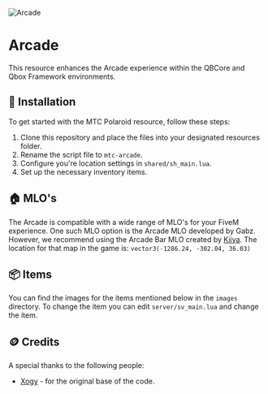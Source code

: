 ![Arcade](https://i.imgur.com/5nO4C5G.png)

# Arcade
This resource enhances the Arcade experience within the QBCore and Qbox Framework environments.

## 🔌 Installation
To get started with the MTC Polaroid resource, follow these steps:

1. Clone this repository and place the files into your designated resources folder.
2. Rename the script file to ```mtc-arcade```.
3. Configure you're location settings in ```shared/sh_main.lua```.
3. Set up the necessary inventory items.

## 🏠 MLO's
The Arcade is compatible with a wide range of MLO's for your FiveM experience. One such MLO option is the Arcade MLO developed by Gabz. However, we recommend using the Arcade Bar MLO created by [Kiiya](https://www.gta5-mods.com/maps/arcade-bar-interior-mlo-fivem-sp). The location for that map in the game is: `vector3(-1286.24, -302.04, 36.03)`

## 📦 Items
You can find the images for the items mentioned below in the ```images``` directory.
To change the item you  can edit ```server/sv_main.lua``` and change the item.

## 🪙 Credits
A special thanks to the following people:
- [Xogy](https://github.com/Xogy/rcore_arcade) - for the original base of the code.